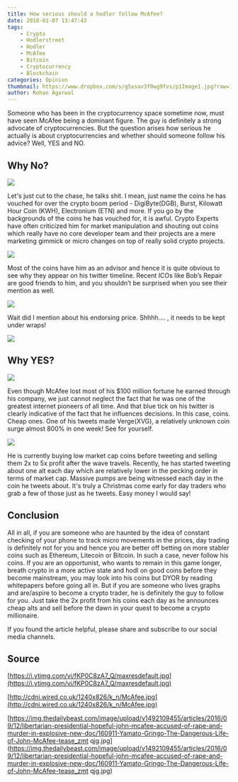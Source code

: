```yaml
---
title: How serious should a hodler follow McAfee?
date: 2018-01-07 13:47:43
tags: 
    - Crypto 
    - Hodlerstreet 
    - Hodler 
    - McAfee 
    - Bitcoin 
    - Cryptocurrency 
    - Blockchain
categories: Opinion
thumbnail: https://www.dropbox.com/s/g5xsav3f0wg9fvs/p1Image1.jpg?raw=1
author: Rohan Agarwal
---
```


Someone who has been in the cryptocurrency space sometime now, must have seen McAfee being a dominant figure. The guy is definitely a strong advocate of cryptocurrencies. But the question arises how serious he actually is about cryptocurrencies and whether should someone follow his advice? Well, YES and NO.

## Why No?

![](https://www.dropbox.com/s/f29ee8gv6ximzi6/p1Image2.jpg?raw=1)

Let's just cut to the chase, he talks shit. I mean, just name the coins he has vouched for over the crypto boom period - DigiByte(DGB), Burst, Kilowatt Hour Coin (KWH), Electronium (ETN) and more. If you go by the backgrounds of the coins he has vouched for, it is awful. Crypto Experts have often criticized him for market manipulation and shouting out coins which really have no core developer team and their projects are a mere marketing gimmick or micro changes on top of really solid crypto projects.

![](https://www.dropbox.com/s/oj2z764y4b045v6/p1Image3.jpg?raw=1)

 Most of the coins have him as an advisor and hence it is quite obvious to see why they appear on his twitter timeline. Recent ICOs like Bob’s Repair are good friends to him, and you shouldn’t be surprised when you see their mention as well.

![](https://www.dropbox.com/s/xei78k4difh287a/p1Image4.jpg?raw=1)

Wait did I mention about his endorsing price. Shhhh…. , it needs to be kept under wraps!

![](https://www.dropbox.com/s/fxhbu52xk3rzaus/p1Image5.jpg?raw=1)

## Why YES?

![](https://www.dropbox.com/s/lwfevpn12g8cf6j/p1Image6.jpg?raw=1)

Even though McAfee lost most of his $100 million fortune he earned through his company, we just cannot neglect the fact that he was one of the greatest internet pioneers of all time. And that blue tick on his twitter is clearly indicative of the fact that he influences decisions. In this case, coins. Cheap ones. One of his tweets made Verge(XVG), a relatively unknown coin surge almost 800% in one week! See for yourself.

![](https://www.dropbox.com/s/l4dz8azd0oj3x9d/p1Image7.jpg?raw=1)

He is currently buying low market cap coins before tweeting and selling them 2x to 5x profit after the wave travels. Recently, he has started tweeting about one alt each day which are relatively lower in the pecking order in terms of market cap. Massive pumps are being witnessed each day in the coin he tweets about. It's truly a Christmas come early for day traders who grab a few of those just as he tweets. Easy money I would say!

## Conclusion

All in all, if you are someone who are haunted by the idea of constant checking of your phone to track micro movements in the prices, day trading is definitely not for you and hence you are better off betting on more stabler coins such as Ethereum, Litecoin or Bitcoin. In such a case, never follow his coins. If you are an opportunist, who wants to remain in this game longer, breath crypto in a more active state and hodl on good coins before they become mainstream, you may look into his coins but DYOR by reading whitepapers before going all in. But if you are someone who lives graphs and are/aspire to become a crypto trader, he is definitely the guy to follow for you. Just take the 2x profit from his coins each day as he announces cheap alts and sell before the dawn in your quest to become a crypto millionaire.
 
If you found the article helpful, please share and subscribe to our social media channels.

## Source

[https://i.ytimg.com/vi/fKP0C8zA7_Q/maxresdefault.jpg](https://i.ytimg.com/vi/fKP0C8zA7_Q/maxresdefault.jpg)

[http://cdni.wired.co.uk/1240x826/k_n/McAfee.jpg](http://cdni.wired.co.uk/1240x826/k_n/McAfee.jpg)

[https://img.thedailybeast.com/image/upload/v1492109455/articles/2016/09/12/libertarian-presidential-hopeful-john-mcafee-accused-of-rape-and-murder-in-explosive-new-doc/160911-Yamato-Gringo-The-Dangerous-Life-of-John-McAfee-tease_zmt qjg.jpg](https://img.thedailybeast.com/image/upload/v1492109455/articles/2016/09/12/libertarian-presidential-hopeful-john-mcafee-accused-of-rape-and-murder-in-explosive-new-doc/160911-Yamato-Gringo-The-Dangerous-Life-of-John-McAfee-tease_zmt qjg.jpg)